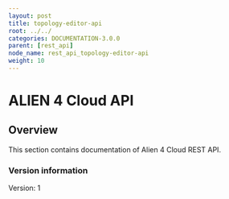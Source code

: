 ```yaml
---
layout: post
title: topology-editor-api
root: ../../
categories: DOCUMENTATION-3.0.0
parent: [rest_api]
node_name: rest_api_topology-editor-api
weight: 10
---
```


# ALIEN 4 Cloud API

## Overview
This section contains documentation of Alien 4 Cloud REST API.

### Version information
Version: 1

